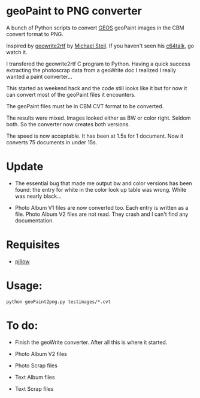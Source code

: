 # geoPaint to PNG converter

A bunch of Python scripts to convert [GEOS](https://www.c64-wiki.de/index.php/GEOS) geoPaint images in the CBM convert format to PNG.


Inspired by [geowrite2rtf](https://github.com/mist64/geowrite2rtf) by [Michael Steil](http://www.pagetable.com/). If you haven't seen his  [c64talk](https://www.youtube.com/watch?v=ZsRRCnque2E), go watch it.

I transfered the geowrite2rtf C program to Python. Having a quick success extracting the photoscrap data from a geoWrite doc I realized I really wanted a paint converter...

This started as weekend hack and the code still looks like it but for now it can convert most of the geoPaint files it encounters.

The geoPaint files must be in CBM CVT format to be converted.

The results were mixed. Images looked either as BW or color right. Seldom both. So the converter now creates both versions.

The speed is now acceptable. It has been at 1.5s for 1 document. Now it converts 75 documents in under 15s.


# Update

+ The essential bug that made me output bw and color versions has been found: the entry for white in the color look up table was wrong. White was nearly black...

+ Photo Album V1 files are now converted too. Each entry is written as a file. Photo Album V2 files are not read. They crash and I can't find any documentation.

# Requisites
+ [pillow](https://github.com/python-pillow/Pillow)

# Usage:
```
python geoPaint2png.py testimages/*.cvt
```

# To do:

+ Finish the geoWrite converter. After all this is where it started.

+ Photo Album V2 files

+ Photo Scrap files

+ Text Album files

+ Text Scrap files


